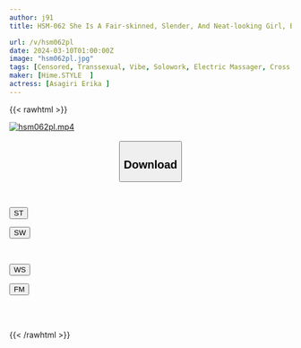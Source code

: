 ```yaml
---
author: j91
title: HSM-062 She Is A Fair-skinned, Slender, And Neat-looking Girl, But When She Sees A Big Dick, She Makes Her 18cm Dick Cum! ! Erika Asagiri AV Debut

url: /v/hsm062pl
date: 2024-03-10T01:00:00Z
image: "hsm062pl.jpg"
tags: [Censored, Transsexual, Vibe, Solowork, Electric Massager, Cross Dressing, Huge Cock	]
maker: [Hime.STYLE  ]
actress: [Asagiri Erika ]
---
```



{{< rawhtml >}}

<div class="video" data-videoid="GJ6ZYMqrKbf1p9G">
    <a href="javascript:;">
        <img src="/v/hsm062pl/hsm062pl.jpg" width="WIDTH" height="HEIGHT" alt="hsm062pl.mp4" loading="lazy">
    </a>
</div>

<script type="text/javascript" src="https://j91.asia/asset/on-demand-st.js"></script>

<br>
  <link rel="stylesheet" href="https://j91.asia/asset/bs5.css">
  
  <center>
  <button class="btn btn-primary" type="button" data-bs-toggle="collapse" data-bs-target=".multi-collapse" aria-expanded="false" aria-controls="multiCollapseExample1 multiCollapseExample2"><h2>Download</h2></button></center>
</p>
<div class="row">
  <div class="col">
    <div class="collapse multi-collapse" id="multiCollapseExample1">
      <div class="card card-body">
	      	      <br>
<div class="buttons">  
<p><a href="https://streamtape.to/v/GJ6ZYMqrKbf1p9G" target="_blank"><button class="btn-hover color-3"><i class="fa fa-download"></i> ST</button></a></p>
<p><a href="https://cdnwish.com/ybnixgi8x7tz" target="_blank"><button class="btn-hover color-2"><i class="fa fa-download"></i> SW</button></a></p></div>
    </div>
  </div>
</div>
  <div class="col">
    <div class="collapse multi-collapse" id="multiCollapseExample2">
      <div class="card card-body">
	      <br>
<div class="buttons">
<p><a href="https://wolfstream.tv/62qwoewzudr7"><button class="btn-hover color-9"><i class="fa fa-download"></i> WS</button></a></p>
<p><a href="https://filemoon.sx/d/wjthqx2h37tt"><button class="btn-hover color-8"><i class="fa fa-download"></i> FM</button></a></p></div>
<br><br>
      </div>
    </div>
  </div>
</div>

{{< /rawhtml >}}